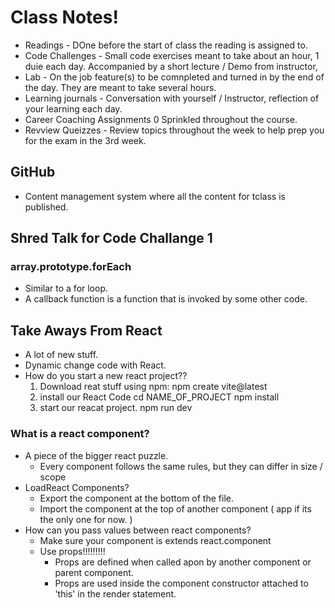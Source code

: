 # Class Notes!
* Readings - DOne before the start of class the reading is assigned to.
* Code Challenges - Small code exercises meant to take about an  hour, 1 duie each day. Accompanied by a short lecture / Demo from instructor, 
* Lab - On the job feature(s) to be comnpleted and turned in by the end of the day. They are meant to take several hours. 
* Learning journals - Conversation with yourself / Instructor, reflection of your learning each day. 
* Career Coaching Assignments 0 Sprinkled throughout the course. 
* Revview Queizzes - Review topics throughout the week to help prep you for the exam in the 3rd week.

## GitHub
* Content management system where all the content for tclass is published. 

## Shred Talk for Code Challange 1
### array.prototype.forEach
* Similar to a for loop.
* A callback function is a function that is invoked by some other code.

## Take Aways From React
  * A lot of new stuff.
  * Dynamic change code with React. 
  * How do you start a new react project??
    1. Download reat stuff using npm:
      npm create vite@latest
    2. install our React Code
      cd NAME_OF_PROJECT
      npm install
    3. start our reacat project.
      npm run dev
### What is a react component? 
* A piece of the bigger react puzzle.
  * Every component follows the same rules, but they can differ in size / scope
* LoadReact Components? 
  * Export the component at the bottom of the file. 
  * Import the component at the top of another component ( app if its the only one for now. )
* How can you pass values between react components? 
  * Make sure your component is extends react.component 
  * Use props!!!!!!!!!
    * Props are defined when called apon by another component or parent component.
    * Props are used inside the component constructor attached to 'this' in the render statement. 